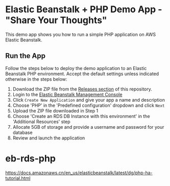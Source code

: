 # Elastic Beanstalk + PHP Demo App - "Share Your Thoughts"

This demo app shows you how to run a simple PHP application on AWS Elastic Beanstalk.

## Run the App
Follow the steps below to deploy the demo application to an Elastic Beanstalk PHP environment. Accept the default settings unless indicated otherwise in the steps below:

1. Download the ZIP file from the [Releases section](https://github.com/awslabs/eb-demo-php-simple-app/releases) of this repository.
2. Login to the [Elastic Beanstalk Management Console](https://console.aws.amazon.com/elasticbeanstalk)
3. Click `Create New Application` and give your app a name and description
4. Choose 'PHP' in the 'Predefined configuration' dropdown and click `Next`
5. Upload the ZIP file downloaded in Step 1
6. Choose 'Create an RDS DB Instance with this environment' in the 'Additional Resources' step
7. Allocate 5GB of storage and provide a username and password for your database
8. Review and launch the application
# eb-rds-php

https://docs.amazonaws.cn/en_us/elasticbeanstalk/latest/dg/php-ha-tutorial.html
